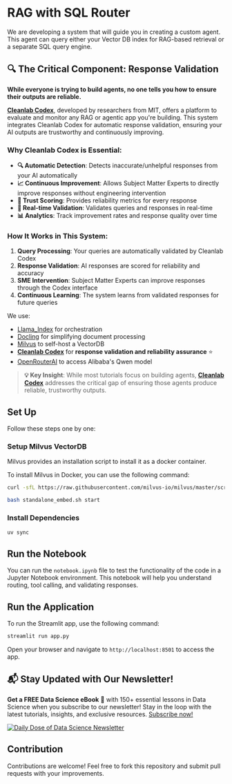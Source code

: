 # RAG with SQL Router

We are developing a system that will guide you in creating a custom agent. This agent can query either your Vector DB index for RAG-based retrieval or a separate SQL query engine. 

## 🔍 **The Critical Component: Response Validation**

**While everyone is trying to build agents, no one tells you how to ensure their outputs are reliable.**

**[Cleanlab Codex](https://help.cleanlab.ai/codex/)**, developed by researchers from MIT, offers a platform to evaluate and monitor any RAG or agentic app you're building. This system integrates Cleanlab Codex for automatic response validation, ensuring your AI outputs are trustworthy and continuously improving.

### **Why Cleanlab Codex is Essential:**

- **🔍 Automatic Detection**: Detects inaccurate/unhelpful responses from your AI automatically
- **📈 Continuous Improvement**: Allows Subject Matter Experts to directly improve responses without engineering intervention  
- **🎯 Trust Scoring**: Provides reliability metrics for every response
- **🔄 Real-time Validation**: Validates queries and responses in real-time
- **📊 Analytics**: Track improvement rates and response quality over time

### **How It Works in This System:**

1. **Query Processing**: Your queries are automatically validated by Cleanlab Codex
2. **Response Validation**: AI responses are scored for reliability and accuracy
3. **SME Intervention**: Subject Matter Experts can improve responses through the Codex interface
4. **Continuous Learning**: The system learns from validated responses for future queries

We use:

- [Llama_Index](https://docs.llamaindex.ai/en/stable/) for orchestration
- [Docling](https://docling-project.github.io/docling) for simplifying document processing
- [Milvus](https://milvus.io/) to self-host a VectorDB
- **[Cleanlab Codex](https://help.cleanlab.ai/codex/)** for **response validation and reliability assurance** ⭐
- [OpenRouterAI](https://openrouter.ai/docs/quick-start) to access Alibaba's Qwen model

> **💡 Key Insight**: While most tutorials focus on building agents, **[Cleanlab Codex](https://help.cleanlab.ai/codex/)** addresses the critical gap of ensuring those agents produce reliable, trustworthy outputs.

## Set Up

Follow these steps one by one:

### Setup Milvus VectorDB

Milvus provides an installation script to install it as a docker container.

To install Milvus in Docker, you can use the following command:

```bash
curl -sfL https://raw.githubusercontent.com/milvus-io/milvus/master/scripts/standalone_embed.sh -o standalone_embed.sh

bash standalone_embed.sh start
```

### Install Dependencies

```bash
uv sync
```

## Run the Notebook

You can run the `notebook.ipynb` file to test the functionality of the code in a Jupyter Notebook environment. This notebook will help you understand routing, tool calling, and validating responses.

## Run the Application

To run the Streamlit app, use the following command:

```bash
streamlit run app.py
```

Open your browser and navigate to `http://localhost:8501` to access the app.

## 📬 Stay Updated with Our Newsletter!

**Get a FREE Data Science eBook** 📖 with 150+ essential lessons in Data Science when you subscribe to our newsletter! Stay in the loop with the latest tutorials, insights, and exclusive resources. [Subscribe now!](https://join.dailydoseofds.com)

[![Daily Dose of Data Science Newsletter](https://github.com/patchy631/ai-engineering/blob/main/resources/join_ddods.png)](https://join.dailydoseofds.com)

## Contribution

Contributions are welcome! Feel free to fork this repository and submit pull requests with your improvements.
